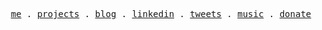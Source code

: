 <p align="center">
  <samp>
    <a href="https://mpcgt.vercel.app" target="_blank">me</a> .
    <a href="https://mpcgt.vercel.app/projets" target="_blank">projects</a> .
    <a href="https://mpcgt.vercel.app/blog" target="_blank">blog</a> .
    <a href="https://www.linkedin.com/in/mpcgt/" target="_blank">linkedin</a> .
    <a href="https://twitter.com/mpcgt_" target="_blank">tweets</a> .
    <a href="https://open.spotify.com/user/3147ts27h4ld4r6fph7gid4ltzkm?si=03c38b259be34794" target="_blank">music</a> .
    <a href="https://buymeacoffee.com/mpcgt" target="_blank">donate</a>
  </samp>
</p>
